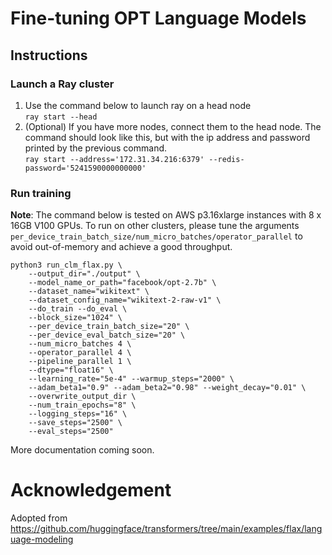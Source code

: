 <!---
Copyright 2021 The HuggingFace Team. All rights reserved.

Licensed under the Apache License, Version 2.0 (the "License");
you may not use this file except in compliance with the License.
You may obtain a copy of the License at

    http://www.apache.org/licenses/LICENSE-2.0

Unless required by applicable law or agreed to in writing, software
distributed under the License is distributed on an "AS IS" BASIS,
WITHOUT WARRANTIES OR CONDITIONS OF ANY KIND, either express or implied.
See the License for the specific language governing permissions and
limitations under the License.
-->

# Fine-tuning OPT Language Models

## Instructions

### Launch a Ray cluster

1. Use the command below to launch ray on a head node  
  ```ray start --head```
2. (Optional) If you have more nodes, connect them to the head node. The command should look like this, but with the ip address and password printed by the previous command.   
  ```ray start --address='172.31.34.216:6379' --redis-password='5241590000000000'```

### Run training

**Note**: The command below is tested on AWS p3.16xlarge instances with 8 x 16GB V100 GPUs.
To run on other clusters, please tune the arguments `per_device_train_batch_size/num_micro_batches/operator_parallel` to avoid out-of-memory and achieve a good throughput.
```
python3 run_clm_flax.py \
    --output_dir="./output" \
    --model_name_or_path="facebook/opt-2.7b" \
    --dataset_name="wikitext" \
    --dataset_config_name="wikitext-2-raw-v1" \
    --do_train --do_eval \
    --block_size="1024" \
    --per_device_train_batch_size="20" \
    --per_device_eval_batch_size="20" \
    --num_micro_batches 4 \
    --operator_parallel 4 \
    --pipeline_parallel 1 \
    --dtype="float16" \
    --learning_rate="5e-4" --warmup_steps="2000" \
    --adam_beta1="0.9" --adam_beta2="0.98" --weight_decay="0.01" \
    --overwrite_output_dir \
    --num_train_epochs="8" \
    --logging_steps="16" \
    --save_steps="2500" \
    --eval_steps="2500"
```

More documentation coming soon.


# Acknowledgement
Adopted from https://github.com/huggingface/transformers/tree/main/examples/flax/language-modeling
